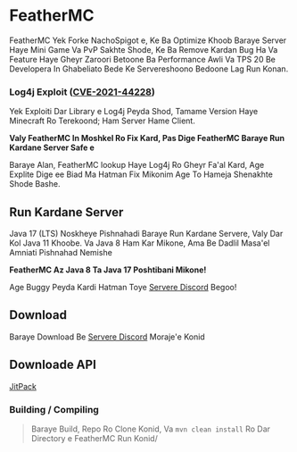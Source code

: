 # FeatherMC

FeatherMC Yek Forke NachoSpigot e, Ke Ba Optimize Khoob Baraye Server Haye
Mini Game Va PvP Sakhte Shode, Ke Ba Remove Kardan Bug Ha Va Feature Haye Gheyr Zaroori
Betoone Ba Performance Awli Va TPS 20 Be Developera In Ghabeliato Bede Ke Servereshoono
Bedoone Lag Run Konan.

### Log4j Exploit ([CVE-2021-44228](https://github.com/advisories/GHSA-jfh8-c2jp-5v3q))
Yek Exploiti Dar Library e Log4j Peyda Shod, Tamame Version Haye Minecraft Ro Terekoond; Ham Server Hame Client.

**Valy FeatherMC In Moshkel Ro Fix Kard, Pas Dige FeatherMC Baraye Run Kardane Server Safe e**

Baraye Alan, FeatherMC lookup Haye Log4j Ro Gheyr Fa'al Kard, Age Explite Dige ee Biad Ma Hatman Fix Mikonim Age To Hameja Shenakhte Shode Bashe.

## Run Kardane Server
Java 17 (LTS) Noskheye Pishnahadi Baraye Run Kardane Servere, Valy Dar Kol Java 11 Khoobe. Va Java 8 Ham Kar Mikone,  Ama Be Dadlil Masa'el Amniati Pishnahad Nemishe

**FeatherMC Az Java 8 Ta Java 17 Poshtibani Mikone!**

Age Buggy Peyda Kardi Hatman Toye [Servere Discord](https://discord.gg/4F7QZFFpQY) Begoo!

## Download
Baraye Download Be [Servere Discord](https://discord.gg/4F7QZFFpQY) Moraje'e Konid

## Downloade API
[JitPack](https://jitpack.io/#PersianDevs/FeatherMC/)

### Building / Compiling
> Baraye Build, Repo Ro Clone Konid, Va `mvn clean install` Ro Dar Directory e FeatherMC Run Konid/